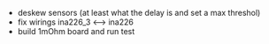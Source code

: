 * deskew sensors (at least what the delay is and set a max threshol)
* fix wirings ina226_3 <--> ina226
* build 1mOhm board and run test